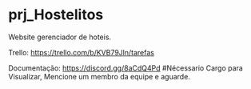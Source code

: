# prj_Hostelitos

Website gerenciador de hoteis.

Trello: https://trello.com/b/KVB79Jln/tarefas

Documentação: https://discord.gg/8aCdQ4Pd #Nécessario Cargo para Visualizar, Mencione um membro da equipe e aguarde.
